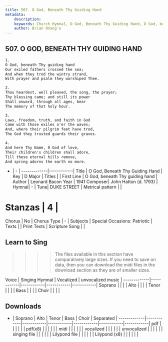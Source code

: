```yaml
---
title: 507. O God, Beneath Thy Guiding Hand
metadata:
    description: 
    keywords: Church Hymnal, O God, Beneath Thy Guiding Hand, O God, beneath Thy guiding hand, 
    author: Brian Onang'o
---
```



## 507. O GOD, BENEATH THY GUIDING HAND

```txt
1.
O God, beneath Thy guiding hand 
Our exiled fathers crossed the sea; 
And when they trod the wintry strand, 
With prayer and psalm they worshiped Thee. 

2.
Thou heardest, well pleased, the song, the prayer; 
Thy blessing came; and still its power 
Shall onward, through all ages, bear 
The memory of that holy hour. 

3.
Laws, freedom, truth, and faith in God 
Came with those exiles o'er the waves; 
And, where their pilgrim feet have trod, 
The God they trusted guards their graves. 

4.
And here Thy Name, 0 God of love, 
Their children's children shall adore, 
Till these eternal hills remove, 
And spring adorns the earth no more.
```

- |   -  |
-------------|------------|
Title | O God, Beneath Thy Guiding Hand |
Key | D Major |
Titles |  |
First Line | O God, beneath Thy guiding hand |
Author | Leonard Bacon
Year | 1941
Composer| John Hatton (d. 1793) |
Hymnal|  - |
Tune| DUKE STREET |
Metrical pattern | |
# Stanzas | 4 |
Chorus | No |
Chorus Type | - |
Subjects | Special Occasions: Patriotic |
Texts |  |
Print Texts | 
Scripture Song |  |
  
## Learn to Sing

>>>> The files available in this section have comparatively large sizes. If you need to save on data, then you can download the midi files in the download section as they are of smaller sizes.

Voice |  Singing Hymnal | Vocalized | unvocalized music |
-------------|------------|------------|------------|------------|
Soprano | | | |
Alto | | | |
Tenor | | | |
Bass | | | |
Choir | | | |

## Downloads

- |  Soprano | Alto | Tenor | Bass | Choir | Separated |
-------------|------------|------------|------------|------------|------------|------------|
pdf | | | | | |
pdf(x8) | | | | | |
midi | | | | | |
vocalized | | | | | |
unvocalized | | | | | |
singing file | | | | | |
Lilypond file | | | | | |
Lilypond (x8) | | | | | |
  